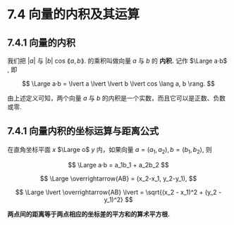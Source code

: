 # 7.4 向量的内积及其运算

## 7.4.1 向量的内积

我们把 $\lvert a \lvert$ 与 $\lvert b \lvert$ cos $\lang a, b \rang.$ 的乘积叫做向量 $a$ 与 $b$ 的 **内积.** 记作 $\Large a·b$ , 即

$$
\Large
a·b = \lvert a \lvert  \lvert b \lvert cos \lang a, b \rang.
$$

由上述定义可知，两个向量 $a$ 与 $b$ 的内积是一个实数，而且它可以是正数、负数或零.

## 7.4.1 向量内积的坐标运算与距离公式

在直角坐标平面 $x$ $\Large o$ $y$ 内，如果向量 $a = (a_1, a_2), b = (b_1, b_2)$, 则

$$
\Large
a·b = a_1b_1 + a_2b_2
$$

$$
\Large
\overrightarrow{AB} = (x_2-x_1, y_2-y_1),
$$

$$
\Large
\lvert \overrightarrow{AB} \lvert = \sqrt{(x_2 - x_1)^2 + (y_2 - y_1)^2}
$$

**两点间的距离等于两点相应的坐标差的平方和的算术平方根.**


